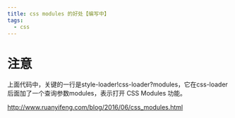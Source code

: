 ```yaml
---
title: css modules 的好处【编写中】
tags:
  - css
---
```


# 注意
上面代码中，关键的一行是style-loader!css-loader?modules，它在css-loader后面加了一个查询参数modules，表示打开 CSS Modules 功能。


http://www.ruanyifeng.com/blog/2016/06/css_modules.html